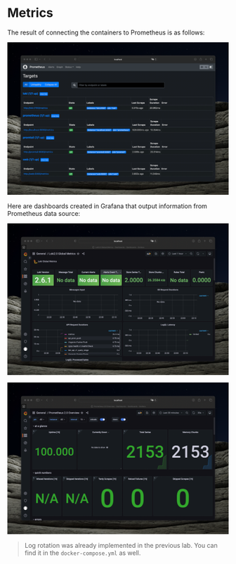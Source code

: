 # Metrics

The result of connecting the containers to Prometheus is as follows:

![Prometheus Targets](.images/metrics1.png)

Here are dashboards created in Grafana that output information from Prometheus data source:

![Grafana Dashboard 1](.images/metrics2.png)

![Grafana Dashboard 2](.images/metrics3.png)

> Log rotation was already implemented in the previous lab. You can find it in the `docker-compose.yml` as well.
